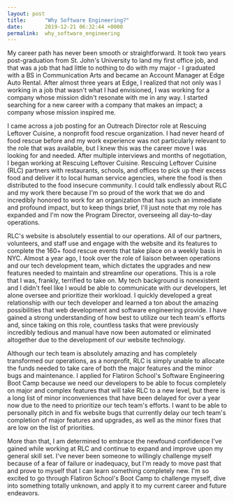 ```yaml
---
layout: post
title:      "Why Software Engineering?"
date:       2019-12-21 06:32:44 +0000
permalink:  why_software_engineering
---
```



My career path has never been smooth or straightforward. It took two years post-graduation from St. John's University to land my first office job, and that was a job that had little to nothing to do with my major - I graduated with a BS in Communication Arts and became an Account Manager at Edge Auto Rental. After almost three years at Edge, I realized that not only was I working in a job that wasn't what I had envisioned, I was working for a company whose mission didn't resonate with me in any way. I started searching for a new career with a company that makes an impact; a company whose mission inspired me. 

I came across a job posting for an Outreach Director role at Rescuing Leftover Cuisine, a nonprofit food rescue organization. I had never heard of food rescue before and my work experience was not particularly relevant to the role that was available, but I knew this was the career move I was looking for and needed. After multiple interviews and months of negotiation, I began working at Rescuing Leftover Cuisine. Rescuing Leftover Cuisine (RLC) partners with restaurants, schools, and offices to pick up their excess food and deliver it to local human service agencies, where the food is then distributed to the food insecure community. I could talk endlessly about RLC and my work there because I'm so proud of the work that we do and incredibly honored to work for an organization that has such an immediate and profound impact, but to keep things brief, I'll just note that my role has expanded and I'm now the Program Director, overseeing all day-to-day operations. 

RLC's website is absolutely essential to our operations. All of our partners, volunteers, and staff use and engage with the website and its features to complete the 160+ food rescue events that take place on a weekly basis in NYC. Almost a year ago, I took over the role of liaison between operations and our tech development team, which dictates the upgrades and new features needed to maintain and streamline our operations. This is a role that I was, frankly, terrified to take on. My tech background is nonexistent and I didn't feel like I would be able to communicate with our developers, let alone oversee and prioritize their workload. I quickly developed a great relationship with our tech developer and learned a ton about the amazing possibilities that web development and software engineering provide. I have gained a strong understanding of how best to utilize our tech team's efforts and, since taking on this role, countless tasks that were previously incredibly tedious and manual have now been automated or eliminated altogether due to the development of our website technology. 

Although our tech team is absolutely amazing and has completely transformed our operations, as a nonprofit, RLC is simply unable to allocate the funds needed to take care of both the major features and the minor bugs and maintenance. I applied for Flatiron School's Software Engineering Boot Camp because we need our developers to be able to focus completely on major and complex features that will take RLC to a new level, but there is a long list of minor inconveniences that have been delayed for over a year now due to the need to prioritize our tech team's efforts. I want to be able to personally pitch in and fix website bugs that currently delay our tech team's completion of major features and upgrades, as well as the minor fixes that are low on the list of priorities. 

More than that, I am determined to embrace the newfound confidence I've gained while working at RLC and continue to expand and improve upon my general skill set. I've never been someone to willingly challenge myself because of a fear of failure or inadequacy, but I'm ready to move past that and prove to myself that I can learn something completely new. I'm so excited to go through Flatiron School's Boot Camp to challenge myself, dive into something totally unknown, and apply it to my current career and future endeavors.
